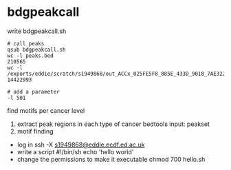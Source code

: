 # bdgpeakcall
write bdgpeakcall.sh
```
# call peaks 
qsub bdgpeakcall.sh
wc -l peaks.bed
210565
wc -l /exports/eddie/scratch/s1949868/out_ACCx_025FE5F8_885E_433D_9018_7AE322A92285_X034_S09_L133_B1_T1_PMRG.insertions.bg
14422993
```
```
# add a parameter
-l 501
```

find motifs per cancer level
1. extract peak regions in each type of cancer
bedtools
input: peakset
3. motif finding



- log in
ssh -X s1949868@eddie.ecdf.ed.ac.uk
- write a script
#!/bin/sh
echo 'hello world'
- change the permissions to make it executable
chmod 700 hello.sh


<!--stackedit_data:
eyJoaXN0b3J5IjpbMTQzNDI1NDgwLC00NTIzMDk0NjAsMTI5ND
QzOTA4MCwtNDIzNDA5MTQ1LC0yMTA5OTY1NjI3LC0xNjQwMDY4
NzczLC0yMTA4MTA4MDU5LC0yMDg4NzQ2NjEyXX0=
-->